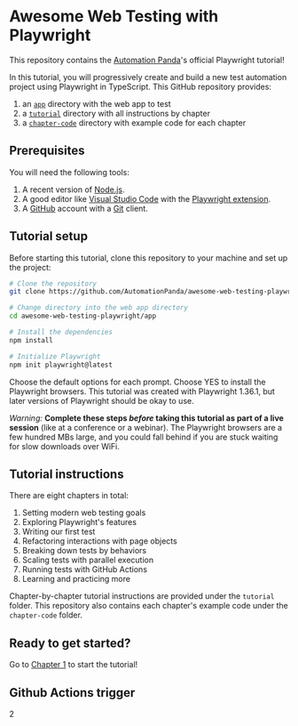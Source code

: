 # Awesome Web Testing with Playwright

This repository contains the [Automation Panda](https://automationpanda.com/)'s official Playwright tutorial!

In this tutorial, you will progressively create and build a new test automation project using Playwright in TypeScript.
This GitHub repository provides:

1. an [`app`](/app/) directory with the web app to test
2. a [`tutorial`](/tutorial/) directory with all instructions by chapter
3. a [`chapter-code`](/chapter-code/) directory with example code for each chapter


## Prerequisites

You will need the following tools:

1. A recent version of [Node.js](https://nodejs.org/).
2. A good editor like [Visual Studio Code](https://code.visualstudio.com/) with the [Playwright extension](https://playwright.dev/docs/getting-started-vscode).
3. A [GitHub](https://github.com/) account with a [Git](https://git-scm.com/) client.


## Tutorial setup

Before starting this tutorial, clone this repository to your machine and set up the project:

```sh
# Clone the repository
git clone https://github.com/AutomationPanda/awesome-web-testing-playwright.git

# Change directory into the web app directory
cd awesome-web-testing-playwright/app

# Install the dependencies
npm install

# Initialize Playwright
npm init playwright@latest
```

Choose the default options for each prompt.
Choose YES to install the Playwright browsers.
This tutorial was created with Playwright 1.36.1,
but later versions of Playwright should be okay to use.

*Warning:*
**Complete these steps *before* taking this tutorial as part of a live session** (like at a conference or a webinar).
The Playwright browsers are a few hundred MBs large,
and you could fall behind if you are stuck waiting for slow downloads over WiFi.


## Tutorial instructions

There are eight chapters in total:

1. Setting modern web testing goals
2. Exploring Playwright's features
3. Writing our first test
4. Refactoring interactions with page objects
5. Breaking down tests by behaviors
6. Scaling tests with parallel execution
7. Running tests with GitHub Actions
8. Learning and practicing more

Chapter-by-chapter tutorial instructions are provided under the `tutorial` folder.
This repository also contains each chapter's example code under the `chapter-code` folder.


## Ready to get started?

Go to [Chapter 1](tutorial/01-testing-goals.md) to start the tutorial!


## Github Actions trigger
2

